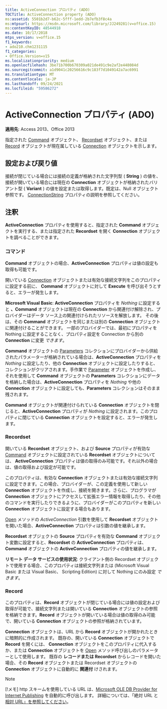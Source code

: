 ```yaml
---
title: ActiveConnection プロパティ (ADO)
TOCTitle: ActiveConnection property (ADO)
ms:assetid: 5501b2d7-b62c-5fff-1edd-2b7efb3f8c4a
ms:mtpsurl: https://msdn.microsoft.com/library/JJ249281(v=office.15)
ms:contentKeyID: 48544918
ms.date: 10/17/2018
mtps_version: v=office.15
f1_keywords:
- ado210.chm1231115
f1_categories:
- Office.Version=v15
ms.localizationpriority: medium
ms.openlocfilehash: 3be71b700b670309a021de491c9e2af2e448084d
ms.sourcegitcommit: a1d9041c20256616c9c183f7d1049142a7ac6991
ms.translationtype: MT
ms.contentlocale: ja-JP
ms.lasthandoff: 09/24/2021
ms.locfileid: "59586272"
---
```

# <a name="activeconnection-property-ado"></a>ActiveConnection プロパティ (ADO)

**適用先**: Access 2013、Office 2013

指定された [Command](connection-object-ado.md) オブジェクト、 [Recordset](command-object-ado.md) オブジェクト、または [Record](recordset-object-ado.md) オブジェクトが現在属している [Connection](record-object-ado.md) オブジェクトを示します。

## <a name="settings-and-return-values"></a>設定および戻り値

接続が閉じている場合には接続の定義が格納された文字列型 ( **String** ) の値を、接続が開いている場合には現在の **Connection** オブジェクトが格納されたバリアント型 ( **Variant** ) の値を設定または取得します。既定は、Null オブジェクト参照です。 [ConnectionString](connectionstring-property-ado.md) プロパティの説明を参照してください。

## <a name="remarks"></a>注釈

**ActiveConnection** プロパティを使用すると、指定された **Command** オブジェクトを実行する、または指定された **Recordset** を開く **Connection** オブジェクトを調べることができます。

### <a name="command"></a>コマンド

**Command** オブジェクトの場合、**ActiveConnection** プロパティは値の設定も取得も可能です。

開いている [Connection](/office/vba/access/concepts/miscellaneous/execute-method-ado-command.md) オブジェクトまたは有効な接続文字列をこのプロパティに設定する前に、 **Command** オブジェクトに対して **Execute** を呼び出そうとすると、エラーが発生します。

**Microsoft Visual Basic**: **ActiveConnection** プロパティを *Nothing* に設定すると **、Command** オブジェクトは現在の **Connection** から関連付け解除され、プロバイダーはデータ ソース上の関連付けられたリソースを解放します。 その後は、その **Command** オブジェクトを同じまたは別の **Connection** オブジェクトに関連付けることができます。 一部のプロバイダーでは、最初にプロパティを Nothing に設定することなく、プロパティ設定を Connection から別の **Connection** に変更 *できます*。

**Command** オブジェクトの [Parameters](parameters-collection-ado.md) コレクションにプロバイダーから供給されたパラメーターが格納されている場合は、**ActiveConnection** プロパティを *Nothing* に設定したり、他の **Connection** オブジェクトに設定したりすると、コレクションがクリアされます。手作業で [Parameter](parameter-object-ado.md) オブジェクトを作成し、それを使用して **Command** オブジェクトの **Parameters** コレクションにデータを格納した場合は、**ActiveConnection** プロパティを *Nothing* や他の **Connection** オブジェクトに設定しても、**Parameters** コレクションはそのまま残されます。

**Command** オブジェクトが関連付けられている **Connection** オブジェクトを閉じると、**ActiveConnection** プロパティが *Nothing* に設定されます。このプロパティに閉じている **Connection** オブジェクトを設定すると、エラーが発生します。

### <a name="recordset"></a>Recordset

開いている **Recordset** オブジェクト、および **Source** プロパティが有効な [Command](source-property-ado-recordset.md) オブジェクトに設定されている **Recordset** オブジェクトについては、 **ActiveConnection** プロパティは値の取得のみ可能です。それ以外の場合は、値の取得および設定が可能です。

このプロパティは、有効な **Connection** オブジェクトまたは有効な接続文字列に設定できます。この場合、プロバイダーが、この定義を使用して新しい **Connection** オブジェクトを作成し、接続を開きます。さらに、プログラマが **Connection** オブジェクトにアクセスして拡張エラー情報を取得したり、その他のコマンドを実行したりできるように、プロバイダーがこのプロパティを新しい **Connection** オブジェクトに設定する場合もあります。

[Open](open-method-ado-recordset.md) メソッドの *ActiveConnection* 引数を使用して **Recordset** オブジェクトを開いた場合、**ActiveConnection** プロパティは引数の値を継承します。

**Recordset** オブジェクトの **Source** プロパティを有効な **Command** オブジェクト変数に設定すると、**Recordset** の **ActiveConnection** プロパティは、**Command** オブジェクトの **ActiveConnection** プロパティの値を継承します。

**リモート データ サービスの使用状況**: クライアント側の Recordset オブジェクトで使用する場合、このプロパティは接続文字列または (Microsoft Visual Basic または Visual Basic、 Scripting Edition) に対して Nothing にのみ設定 *できます*。

### <a name="record"></a>Record

このプロパティは、**Record** オブジェクトが閉じている場合には値の設定および取得が可能で、接続文字列または開いている **Connection** オブジェクトの参照を格納できます。**Record** オブジェクトが開いている場合は値の取得のみ可能で、開いている **Connection** オブジェクトの参照が格納されています。

**Connection** オブジェクトは、URL から **Record** オブジェクトが開かれたときに暗黙的に作成されます。 既存の、開いている **Connection** オブジェクトで **Record** を開くには、 **Connection** オブジェクトをこのプロパティに代入するか、または **Connection** オブジェクトを [Open](open-method-ado-record.md) メソッド呼び出しのパラメーターとして使用します。 既存の **レコードまたは Recordset** からレコードを開いた [](recordset-object-ado.md)場合、その **Record** オブジェクトまたは Recordset オブジェクトの **Connection** オブジェクトに自動的に **関連付** けされます。

> [!NOTE]
> [!メモ] http スキームを使用している URL は、[Microsoft OLE DB Provider for Internet Publishing](microsoft-ole-db-provider-for-internet-publishing.md) を自動的に呼び出します。 詳細については、「絶対 URL と [相対 URL」を参照してください](absolute-and-relative-urls.md)。
